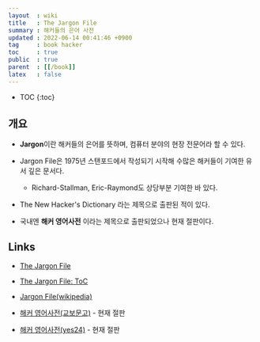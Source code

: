 ```yaml
---
layout  : wiki
title   : The Jargon File
summary : 해커들의 은어 사전
updated : 2022-06-14 00:41:46 +0900
tag     : book hacker
toc     : true
public  : true
parent  : [[/book]]
latex   : false
---
```

* TOC
{:toc}

## 개요

* **Jargon**이란 해커들의 은어를 뜻하며, 컴퓨터 분야의 현장 전문어라 할 수 있다.
* Jargon File은 1975년 스탠포드에서 작성되기 시작해 수많은 해커들이 기여한 유서 깊은 문서다.
    * Richard-Stallman, Eric-Raymond도 상당부분 기여한 바 있다.

* The New Hacker's Dictionary 라는 제목으로 출판된 적이 있다.
* 국내엔 **해커 영어사전** 이라는 제목으로 출판되었으나 현재 절판이다.

## Links

* [The Jargon File](http://www.catb.org/~esr/jargon/)
* [The Jargon File: ToC](http://catb.org/jargon/html/)
* [Jargon File(wikipedia)](https://en.wikipedia.org/wiki/Jargon_File)

* [해커 영어사전(교보문고)](http://www.kyobobook.co.kr/product/detailViewKor.laf?mallGb=KOR&ejkGb=KOR&barcode=9788933604427) - 현재 절판
* [해커 영어사전(yes24)](http://www.yes24.com/24/goods/16424987) - 현재 절판
